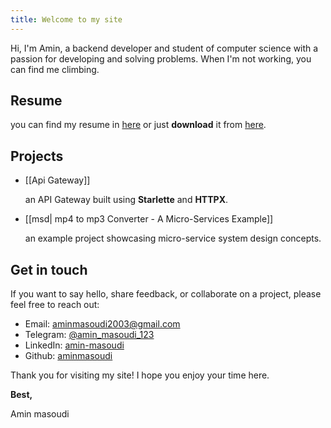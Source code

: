 ```yaml
---
title: Welcome to my site
---
```


Hi, I'm Amin, a backend developer and student of computer science with a passion for developing and solving problems. When I'm not 
working, you can find me climbing.

## Resume
you can find my resume in [here](./cv_embeded.html) or just **download** it from [here](./cv.pdf).

## Projects
- [[Api Gateway]]
    
    an API Gateway built using **Starlette** and **HTTPX**.


- [[msd| mp4 to mp3 Converter - A Micro-Services Example]]

    an example project showcasing micro-service system design concepts.

## Get in touch
If you want to say hello, share feedback, or collaborate on a project, please feel free to reach out:

* Email: aminmasoudi2003@gmail.com
* Telegram: [@amin_masoudi_123](https://t.me/amin_masoudi_123)
* LinkedIn: [amin-masoudi](https://www.linkedin.com/in/amin-masoudi/)
* Github: [aminmasoudi](https://github.com/AminMasoudi/)

Thank you for visiting my site! I hope you enjoy your time here.

**Best,**

Amin masoudi
